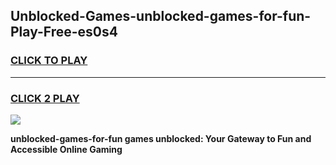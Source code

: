 
## Unblocked-Games-unblocked-games-for-fun-Play-Free-es0s4
<h3>
<a href="https://premium76.site?title=unblocked-games-for-fun&ref=20M">CLICK TO PLAY</a></h3>
<hr>

<h3>
<a href="https://premium76.site?title=unblocked-games-for-fun&ref=20M">CLICK 2 PLAY</a>
  
</h3>

<a href="https://premium76.site?title=unblocked-games-for-fun&ref=19M"><img src="https://clearcache.store/games.png"></a>


**unblocked-games-for-fun games unblocked: Your Gateway to Fun and Accessible Online Gaming**
